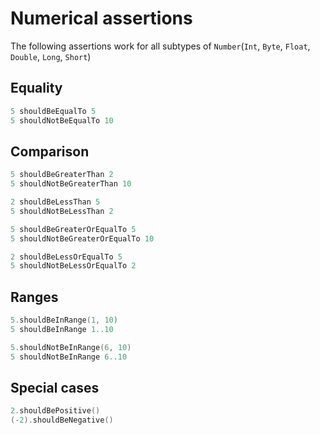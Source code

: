 # Numerical assertions

The following assertions work for all subtypes of `Number`(`Int`, `Byte`, `Float`, `Double`, `Long`, `Short`)

## Equality

```kt
5 shouldBeEqualTo 5
5 shouldNotBeEqualTo 10
```

## Comparison

```kt
5 shouldBeGreaterThan 2
5 shouldNotBeGreaterThan 10

2 shouldBeLessThan 5
5 shouldNotBeLessThan 2

5 shouldBeGreaterOrEqualTo 5
5 shouldNotBeGreaterOrEqualTo 10

2 shouldBeLessOrEqualTo 5
5 shouldNotBeLessOrEqualTo 2
```

## Ranges
```kt
5.shouldBeInRange(1, 10)
5 shouldBeInRange 1..10

5.shouldNotBeInRange(6, 10)
5 shouldNotBeInRange 6..10
```

## Special cases

```kt
2.shouldBePositive()
(-2).shouldBeNegative()
```
